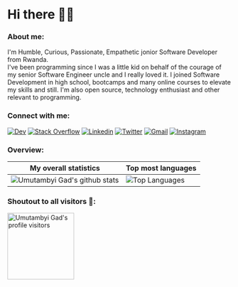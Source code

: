 # Hi there 👋🏾

### About me:
I'm Humble, Curious, Passionate, Empathetic jonior Software Developer from Rwanda.<br>
I've been programming since I was a little kid on behalf of the courage of my senior Software Engineer uncle and I really loved it. I joined Software Development in high school, bootcamps and many online courses to elevate my skills and still.
I'm also open source, technology enthusiast and other relevant to programming.

### Connect with me:
[![Dev](https://img.shields.io/badge/dev.to-0A0A0A?style=for-the-badge&logo=dev.to&logoColor=white)](https://dev.to/umutambyigad/)
[![Stack Overflow](https://img.shields.io/badge/Stack_Overflow-D64A17?style=for-the-badge&logo=stack-overflow&logoColor=white)](https://stackoverflow.com/users/13536893/)
[![Linkedin](https://img.shields.io/badge/LinkedIn-0077B5?style=for-the-badge&logo=linkedin&logoColor=white)](https://www.linkedin.com/in/umutambyi-gad/)
[![Twitter](https://img.shields.io/badge/Twitter-1DA1F2?style=for-the-badge&logo=twitter&logoColor=white)](https://twitter.com/umutambyi_gad/)
[![Gmail](https://img.shields.io/badge/Gmail-D14836?style=for-the-badge&logo=gmail&logoColor=white)](mailto:umutambyig@gmail.com)
[![Instagram](https://img.shields.io/badge/Instagram-E4405F?style=for-the-badge&logo=instagram&logoColor=white)](https://instagram.com/umutambyi_gad/)
### Overview:
|My overall statistics|Top most languages |
|------------------|-------------|
|![Umutambyi Gad's github stats](https://github-readme-stats.vercel.app/api?username=umutambyi-gad&show_icons=true&hide_border=true&count_private=true&theme=tokyonight)|![Top Languages](https://github-readme-stats.vercel.app/api/top-langs/?username=umutambyi-gad&langs_count=10&count_private=true&hide_border=true&theme=tokyonight&layout=compact)|
### Shoutout to all visitors 🙏:
<img src="https://komarev.com/ghpvc/?username=umutambyi-gad&style=plastic" title="Umutambyi Gad's profile visitors" width="150"></h3>
